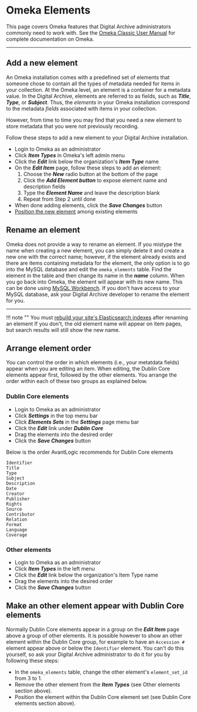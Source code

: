 # Omeka Elements

This page covers Omeka features that Digital Archive administrators commonly need to work with.
See the [Omeka Classic User Manual](https://omeka.org/classic/docs/) for complete documentation on Omeka.

---

## Add a new element
An Omeka installation comes with a predefined set of elements that someone chose to contain 
all the types of metadata needed for items in your collection. At the Omeka level, an element is
a container for a metadata value. In the Digital Archive, elements are referred to as
fields, such as **_Title_**, **_Type_**, or **_Subject_**. Thus, the *elements* in your
Omeka installation correspond to the metadata *fields* associated with items in your collection.

However, from time to time you may find that you need a new element to store metadata that you 
were not previously recording.

Follow these steps to add a new element to your Digital Archive installation.

-   Login to Omeka as an administrator
-	Click **_Item Types_** in Omeka's left admin menu
-   Click the **_Edit_** link below the organization's **_Item Type_** name
-	On the **_Edit Item_** page, follow these steps to add an element:
    1.	Choose the **_New_** radio button at the bottom of the page
    2.  Click the **_Add Element button_** to expose element name and description fields
    3.	Type the **_Element Name_** and leave the description blank
    4.	Repeat from Step 2 until done
-	When done adding elements, click the **_Save Changes_** button
-   [Position the new element](/administrator/omeka-elements/#arrange-element-order) among existing elements

## Rename an element
Omeka does not provide a way to rename an element. If you mistype the name when
creating a new element, you can simply delete it and create a new one with the
correct name; however, if the element already exists and there are items containing
metadata for the element, the only option is to go into the MySQL database and edit
the `omeka_elements` table. Find the element in the table and then change its name
in the **_name_** column. When you go back into Omeka, the element will appear
with its new name. This can be done using [MySQL Workbench](../technology/mysql.md).
If you don't have access to your MySQL database, ask your Digital Archive developer
to rename the element for you.

---

!!! note ""
    You must [rebuild your site's Elasticsearch indexes](/administrator/reindex/) after
    renaming an element If you don't, the old element name will appear on item pages,
    but search results will still show the new name.


## Arrange element order
You can control the order in which elements (i.e., your metatdata fields) appear when you are editing an item.
When editing, the Dublin Core elements appear first, followed by the
other elements. You arrange the order within each of these two groups as explained below.

### Dublin Core elements
-   Login to Omeka as an administrator
-   Click **_Settings_** in the top menu bar
-   Click **_Elements Sets_** in the **_Settings_** page menu bar
-   Click the **_Edit_** link under **_Dublin Core_**
-	Drag the elements into the desired order
-   Click the **_Save Changes_** button

Below is the order AvantLogic recommends for Dublin Core elements
``` text
Identifier
Title
Type
Subject
Description
Date
Creator
Publisher
Rights
Source
Contributor
Relation
Format
Language
Coverage
```    

### Other elements
-   Login to Omeka as an administrator
-	Click **_Item Types_** in the left menu
-   Click the **_Edit_** link below the organization's Item Type name
-	Drag the elements into the desired order
-   Click the **_Save Changes_** button

## Make an other element appear with Dublin Core elements
Normally Dublin Core elements appear in a group on the **_Edit Item_** page above a group of other elements.
It is possible however to show an other element within the Dublin Core group, for example to have an
`Accession #` element appear above or below the `Identifier` element. You can't do this yourself, so ask your Digital Archive administrator to do it for you by following these steps:

-   In the `omeka_elements` table, change the other element's `element_set_id` from 3 to 1.
-   Remove the other element from the **_Item Types_** (see Other elements section above).
-   Position the element within the Dublin Core element set (see Dublin Core elements section above).


